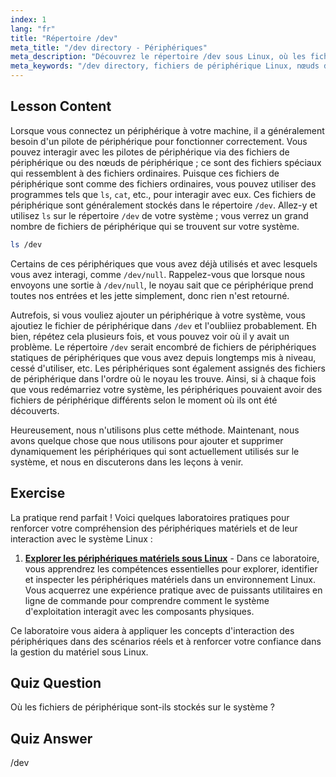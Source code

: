 ```yaml
---
index: 1
lang: "fr"
title: "Répertoire /dev"
meta_title: "/dev directory - Périphériques"
meta_description: "Découvrez le répertoire /dev sous Linux, où les fichiers de périphérique sont stockés. Comprenez les nœuds de périphérique et comment interagir avec eux. Explorez /dev avec ls. Guide du débutant Linux."
meta_keywords: "/dev directory, fichiers de périphérique Linux, nœuds de périphérique, tutoriel Linux, ls /dev, débutant Linux, guide Linux"
---
```


## Lesson Content

Lorsque vous connectez un périphérique à votre machine, il a généralement besoin d'un pilote de périphérique pour fonctionner correctement. Vous pouvez interagir avec les pilotes de périphérique via des fichiers de périphérique ou des nœuds de périphérique ; ce sont des fichiers spéciaux qui ressemblent à des fichiers ordinaires. Puisque ces fichiers de périphérique sont comme des fichiers ordinaires, vous pouvez utiliser des programmes tels que `ls`, `cat`, etc., pour interagir avec eux. Ces fichiers de périphérique sont généralement stockés dans le répertoire `/dev`. Allez-y et utilisez `ls` sur le répertoire `/dev` de votre système ; vous verrez un grand nombre de fichiers de périphérique qui se trouvent sur votre système.

```bash
ls /dev
```

Certains de ces périphériques que vous avez déjà utilisés et avec lesquels vous avez interagi, comme `/dev/null`. Rappelez-vous que lorsque nous envoyons une sortie à `/dev/null`, le noyau sait que ce périphérique prend toutes nos entrées et les jette simplement, donc rien n'est retourné.

Autrefois, si vous vouliez ajouter un périphérique à votre système, vous ajoutiez le fichier de périphérique dans `/dev` et l'oubliiez probablement. Eh bien, répétez cela plusieurs fois, et vous pouvez voir où il y avait un problème. Le répertoire `/dev` serait encombré de fichiers de périphériques statiques de périphériques que vous avez depuis longtemps mis à niveau, cessé d'utiliser, etc. Les périphériques sont également assignés des fichiers de périphérique dans l'ordre où le noyau les trouve. Ainsi, si à chaque fois que vous redémarriez votre système, les périphériques pouvaient avoir des fichiers de périphérique différents selon le moment où ils ont été découverts.

Heureusement, nous n'utilisons plus cette méthode. Maintenant, nous avons quelque chose que nous utilisons pour ajouter et supprimer dynamiquement les périphériques qui sont actuellement utilisés sur le système, et nous en discuterons dans les leçons à venir.

## Exercise

La pratique rend parfait ! Voici quelques laboratoires pratiques pour renforcer votre compréhension des périphériques matériels et de leur interaction avec le système Linux :

1. **[Explorer les périphériques matériels sous Linux](https://labex.io/fr/labs/comptia-explore-hardware-devices-in-linux-590861)** - Dans ce laboratoire, vous apprendrez les compétences essentielles pour explorer, identifier et inspecter les périphériques matériels dans un environnement Linux. Vous acquerrez une expérience pratique avec de puissants utilitaires en ligne de commande pour comprendre comment le système d'exploitation interagit avec les composants physiques.

Ce laboratoire vous aidera à appliquer les concepts d'interaction des périphériques dans des scénarios réels et à renforcer votre confiance dans la gestion du matériel sous Linux.

## Quiz Question

Où les fichiers de périphérique sont-ils stockés sur le système ?

## Quiz Answer

/dev
